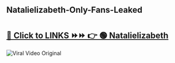 
 ## Natalielizabeth-Only-Fans-Leaked

# <h2><a href="https://clipsfans.com/Natalielizabeth&ref=git">🔗 Click to LINKS ⏩⏩ 👉 🟢 Natalielizabeth </a></h2>

<a href="https://clipsfans.com/Natalielizabeth&ref=git" rel="nofollow" data-target="animated-image.originalLink"><img src="https://i.ibb.co.com/xMMVF88/686577567.gif" alt="Viral Video Original" style="max-width: 100%; display: inline-block;" data-target="animated-image.originalImage"></a>
